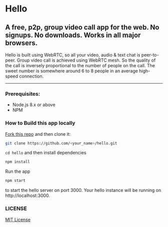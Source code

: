 # Hello

## A free, p2p, group video call app for the web. No signups. No downloads. Works in all major browsers.

Hello is built using WebRTC, so all your video, audio & text chat is peer-to-peer. Group video call is achieved using WebRTC mesh. So the quality of the call is inversely proportional to the number of people on the call. The sweet number is somewhere around 6 to 8 people in an average high-speed connection.

---

### Prerequisites:

- Node.js 8.x or above
- NPM

### How to Build this app locally

[Fork this repo](https://github.com/vasanthv/hello/fork) and then clone it:

```bash
git clone https://github.com/<your_name>/hello.git
```

`cd hello` and then install dependencies

```bash
npm install
```

Run the app

```bash
npm start
```

to start the hello server on port 3000. Your hello instance will be running on http://localhost:3000.

### LICENSE

<a href="https://github.com/vasanthv/hello/blob/master/LICENSE">MIT License</a>
